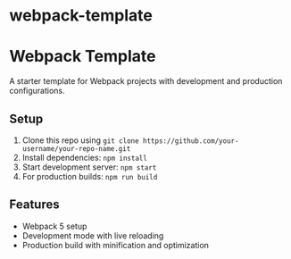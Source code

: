 # webpack-template
# Webpack Template

A starter template for Webpack projects with development and production configurations.

## Setup

1. Clone this repo using `git clone https://github.com/your-username/your-repo-name.git`
2. Install dependencies: `npm install`
3. Start development server: `npm start`
4. For production builds: `npm run build`

## Features

- Webpack 5 setup
- Development mode with live reloading
- Production build with minification and optimization


